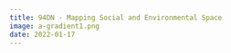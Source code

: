 ```yaml
---
title: 94DN - Mapping Social and Environmental Space
image: a-gradient1.png
date: 2022-01-17
---
```


